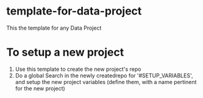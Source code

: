 # template-for-data-project
This the template for any Data Project

# To setup a new project
1. Use this template to create the new project's repo
2. Do a global Search in the newly createdrepo for '#SETUP_VARIABLES', and setup the new project variables (define them, with a name pertinent for the new project)

